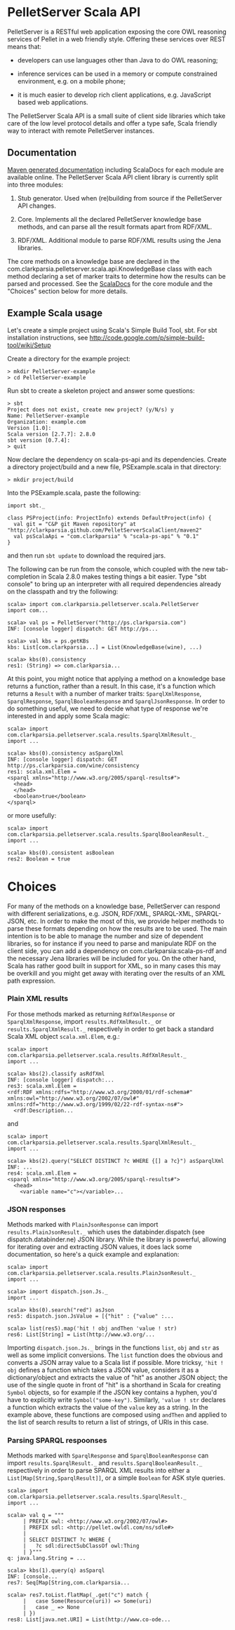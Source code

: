 PelletServer Scala API
======================

PelletServer is a RESTful web application exposing the core OWL
reasoning services of Pellet in a web friendly style.  Offering these
services over REST means that:

* developers can use languages other than Java to do OWL reasoning;

* inference services can be used in a memory or compute constrained
  environment, e.g. on a mobile phone;

* it is much easier to develop rich client applications,
  e.g. JavaScript based web applications.

The PelletServer Scala API is a small suite of client side libraries
which take care of the low level protocol details and offer a type
safe, Scala friendly way to interact with remote PelletServer
instances.

Documentation
-------------

[Maven generated
documentation](http://clarkparsia.github.com/PelletServerScalaClient/)
including ScalaDocs for each module are available online.  The PelletServer
Scala API client library is currently split into three modules:

1.  Stub generator.  Used when (re)building from source if the
    PelletServer API changes.

2.  Core.  Implements all the declared PelletServer knowledge base
    methods, and can parse all the result formats apart from RDF/XML.

3.  RDF/XML.  Additional module to parse RDF/XML results using the
    Jena libraries.

The core methods on a knowledge base are declared in the
com.clarkparsia.pelletserver.scala.api.KnowledgeBase class with each
method declaring a set of marker traits to determine how the results
can be parsed and processed.  See the
[ScalaDocs](http://clarkparsia.github.com/PelletServerScalaClient/scala-ps-api/scaladocs/index.html)
for the core module and the "Choices" section below for more details.

Example Scala usage
-------------------

Let's create a simple project using Scala's Simple Build Tool, sbt.
For sbt installation instructions, see
http://code.google.com/p/simple-build-tool/wiki/Setup

Create a directory for the example project:

    > mkdir PelletServer-example
    > cd PelletServer-example

Run sbt to create a skeleton project and answer some questions:

    > sbt
    Project does not exist, create new project? (y/N/s) y
    Name: PelletServer-example
    Organization: example.com
    Version [1.0]: 
    Scala version [2.7.7]: 2.8.0
    sbt version [0.7.4]:
    > quit

Now declare the dependency on scala-ps-api and its dependencies.
Create a directory project/build and a new file, PSExample.scala in
that directory:

    > mkdir project/build

Into the PSExample.scala, paste the following:

    import sbt._

    class PSProject(info: ProjectInfo) extends DefaultProject(info) {
      val git = "C&P git Maven repository" at "http://clarkparsia.github.com/PelletServerScalaClient/maven2"
      val psScalaApi = "com.clarkparsia" % "scala-ps-api" % "0.1"
    }

and then run `sbt update` to download the required jars.

The following can be run from the console, which coupled with the new
tab-completion in Scala 2.8.0 makes testing things a bit easier.  Type
"sbt console" to bring up an interpreter with all required
dependencies already on the classpath and try the following:

    scala> import com.clarkparsia.pelletserver.scala.PelletServer
    import com...

    scala> val ps = PelletServer("http://ps.clarkparsia.com")
    INF: [console logger] dispatch: GET http://ps...

    scala> val kbs = ps.getKBs
    kbs: List[com.clarkparsia...] = List(KnowledgeBase(wine), ...)

    scala> kbs(0).consistency
    res1: (String) => com.clarkparsia...

At this point, you might notice that applying a method on a knowledge
base returns a function, rather than a result.  In this case, it's a
function which returns a `Result` with a number of marker traits:
`SparqlXmlResponse`, `SparqlResponse`, `SparqlBooleanResponse` and
`SparqlJsonResponse`.  In order to do something useful, we need to
decide what type of response we're interested in and apply some Scala
magic:

    scala> import com.clarkparsia.pelletserver.scala.results.SparqlXmlResult._
    import ...

    scala> kbs(0).consistency asSparqlXml
    INF: [console logger] dispatch: GET http://ps.clarkparsia.com/wine/consistency
    res1: scala.xml.Elem = 
    <sparql xmlns="http://www.w3.org/2005/sparql-results#">
      <head>
      </head>
      <boolean>true</boolean>
    </sparql>

or more usefully:

    scala> import com.clarkparsia.pelletserver.scala.results.SparqlBooleanResult._
    import ...

    scala> kbs(0).consistent asBoolean
    res2: Boolean = true

Choices
=======

For many of the methods on a knowledge base, PelletServer can respond
with different serializations, e.g. JSON, RDF/XML, SPARQL-XML,
SPARQL-JSON, etc.  In order to make the most of this, we provide
helper methods to parse these formats depending on how the results are
to be used.  The main intention is to be able to manage the number and
size of dependent libraries, so for instance if you need to parse and
manipulate RDF on the client side, you can add a dependency on
com.clarkparsia:scala-ps-rdf and the necessary Jena libraries will be
included for you.  On the other hand, Scala has rather good built in
support for XML, so in many cases this may be overkill and you might
get away with iterating over the results of an XML path expression.

### Plain XML results

For those methods marked as returning `RdfXmlResponse` or
`SparqlXmlResponse`, import `results.RdfXmlResult._` or
`results.SparqlXmlResult._` respectively in order to get back a
standard Scala XML object `scala.xml.Elem`, e.g.:

    scala> import com.clarkparsia.pelletserver.scala.results.RdfXmlResult._
    import ...

    scala> kbs(2).classify asRdfXml
    INF: [console logger] dispatch:...
    res3: scala.xml.Elem = 
    <rdf:RDF xmlns:rdfs="http://www.w3.org/2000/01/rdf-schema#" xmlns:owl="http://www.w3.org/2002/07/owl#" xmlns:rdf="http://www.w3.org/1999/02/22-rdf-syntax-ns#"> 
      <rdf:Description...

and

    scala> import com.clarkparsia.pelletserver.scala.results.SparqlXmlResult._
    import ...

    scala> kbs(2).query("SELECT DISTINCT ?c WHERE {[] a ?c}") asSparqlXml
    INF: ...
    res4: scala.xml.Elem = 
    <sparql xmlns="http://www.w3.org/2005/sparql-results#">
      <head>
        <variable name="c"></variable>...

### JSON responses

Methods marked with `PlainJsonResponse` can import
`results.PlainJsonResult._` which uses the databinder.dispatch (see
dispatch.databinder.ne) JSON library.  While the library is powerful,
allowing for iterating over and extracting JSON values, it does lack
some documentation, so here's a quick example and explanation:

    scala> import com.clarkparsia.pelletserver.scala.results.PlainJsonResult._
    import ...

    scala> import dispatch.json.Js._
    import ...

    scala> kbs(0).search("red") asJson
    res5: dispatch.json.JsValue = [{"hit" : {"value" :...

    scala> list(res5).map('hit ! obj andThen 'value ! str)
    res6: List[String] = List(http://www.w3.org/...

Importing `dispatch.json.Js._` brings in the functions `list`, `obj`
and `str` as well as some implicit conversions. The `list` function
does the obvious and converts a JSON array value to a Scala list if
possible.  More tricksy, `'hit ! obj` defines a function which takes a
JSON value, considers it as a dictionary/object and extracts the value
of "hit" as another JSON object; the use of the single quote in front
of "hit" is a shorthand in Scala for creating `Symbol` objects, so
for example if the JSON key contains a hyphen, you'd have to
explicitly write `Symbol("some-key")`.  Similarly, `'value ! str`
declares a function which extracts the value of the `value` key as a
string.  In the example above, these functions are composed using
`andThen` and applied to the list of search results to return a list
of strings, of URIs in this case.

### Parsing SPARQL respoonses

Methods marked with `SparqlResponse` and `SparqlBooleanResponse` can
import `results.SparqlResult._` and `results.SparqlBooleanResult._`
respectively in order to parse SPARQL XML results into either a
`List[Map[String,SparqlResult]]`, or a simple `Boolean` for ASK style
queries.

    scala> import com.clarkparsia.pelletserver.scala.results.SparqlResult._
    import ...

    scala> val q = """
         | PREFIX owl: <http://www.w3.org/2002/07/owl#> 
         | PREFIX sdl: <http://pellet.owldl.com/ns/sdle#>
         | 
         | SELECT DISTINCT ?c WHERE {
         |   ?c sdl:directSubClassOf owl:Thing
         | }"""
    q: java.lang.String = ...

    scala> kbs(1).query(q) asSparql
    INF: [console...
    res7: Seq[Map[String,com.clarkparsia...

    scala> res7.toList.flatMap(_.get("c") match {
         |   case Some(Resource(uri)) => Some(uri)
         |   case _ => None
         | })
    res8: List[java.net.URI] = List(http://www.co-ode...
